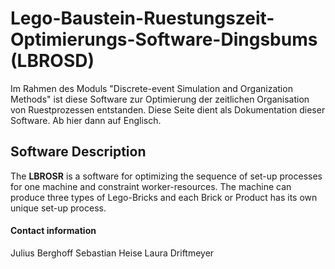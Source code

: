 # Lego-Baustein-Ruestungszeit-Optimierungs-Software-Dingsbums (LBROSD) 
Im Rahmen des Moduls "Discrete-event Simulation and Organization Methods" ist diese Software zur Optimierung der zeitlichen Organisation von Ruestprozessen entstanden. Diese Seite dient als Dokumentation dieser Software. Ab hier dann auf Englisch.

## Software Description

The **LBROSR** is a software for optimizing the sequence of set-up processes for one machine and constraint worker-resources. The machine can produce three types of Lego-Bricks and each Brick or Product has its own unique set-up process.

#### Contact information 
Julius Berghoff
Sebastian Heise
Laura Driftmeyer

